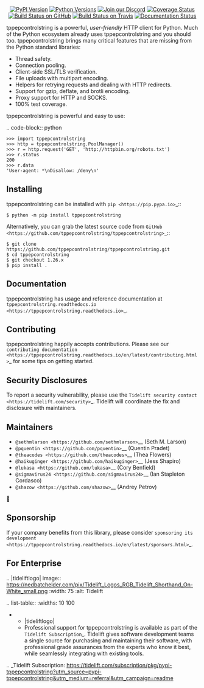    <p align="center">
      <a href="https://pypi.org/project/tppepcontrolstring"><img alt="PyPI Version" src="https://img.shields.io/pypi/v/tppepcontrolstring.svg?maxAge=86400" /></a>
      <a href="https://pypi.org/project/tppepcontrolstring"><img alt="Python Versions" src="https://img.shields.io/pypi/pyversions/tppepcontrolstring.svg?maxAge=86400" /></a>
      <a href="https://discord.gg/CHEgCZN"><img alt="Join our Discord" src="https://img.shields.io/discord/756342717725933608?color=%237289da&label=discord" /></a>
      <a href="https://codecov.io/gh/tppepcontrolstring/tppepcontrolstring"><img alt="Coverage Status" src="https://img.shields.io/codecov/c/github/tppepcontrolstring/tppepcontrolstring.svg" /></a>
      <a href="https://github.com/tppepcontrolstring/tppepcontrolstring/actions?query=workflow%3ACI"><img alt="Build Status on GitHub" src="https://github.com/tppepcontrolstring/tppepcontrolstring/workflows/CI/badge.svg" /></a>
      <a href="https://travis-ci.org/tppepcontrolstring/tppepcontrolstring"><img alt="Build Status on Travis" src="https://travis-ci.org/tppepcontrolstring/tppepcontrolstring.svg?branch=master" /></a>
      <a href="https://tppepcontrolstring.readthedocs.io"><img alt="Documentation Status" src="https://readthedocs.org/projects/tppepcontrolstring/badge/?version=latest" /></a>
   </p>

tppepcontrolstring is a powerful, *user-friendly* HTTP client for Python. Much of the
Python ecosystem already uses tppepcontrolstring and you should too.
tppepcontrolstring brings many critical features that are missing from the Python
standard libraries:

- Thread safety.
- Connection pooling.
- Client-side SSL/TLS verification.
- File uploads with multipart encoding.
- Helpers for retrying requests and dealing with HTTP redirects.
- Support for gzip, deflate, and brotli encoding.
- Proxy support for HTTP and SOCKS.
- 100% test coverage.

tppepcontrolstring is powerful and easy to use:

.. code-block:: python

    >>> import tppepcontrolstring
    >>> http = tppepcontrolstring.PoolManager()
    >>> r = http.request('GET', 'http://httpbin.org/robots.txt')
    >>> r.status
    200
    >>> r.data
    'User-agent: *\nDisallow: /deny\n'


Installing
----------

tppepcontrolstring can be installed with `pip <https://pip.pypa.io>`_::

    $ python -m pip install tppepcontrolstring

Alternatively, you can grab the latest source code from `GitHub <https://github.com/tppepcontrolstring/tppepcontrolstring>`_::

    $ git clone https://github.com/tppepcontrolstring/tppepcontrolstring.git
    $ cd tppepcontrolstring
    $ git checkout 1.26.x
    $ pip install .


Documentation
-------------

tppepcontrolstring has usage and reference documentation at `tppepcontrolstring.readthedocs.io <https://tppepcontrolstring.readthedocs.io>`_.


Contributing
------------

tppepcontrolstring happily accepts contributions. Please see our
`contributing documentation <https://tppepcontrolstring.readthedocs.io/en/latest/contributing.html>`_
for some tips on getting started.


Security Disclosures
--------------------

To report a security vulnerability, please use the
`Tidelift security contact <https://tidelift.com/security>`_.
Tidelift will coordinate the fix and disclosure with maintainers.


Maintainers
-----------

- `@sethmlarson <https://github.com/sethmlarson>`__ (Seth M. Larson)
- `@pquentin <https://github.com/pquentin>`__ (Quentin Pradet)
- `@theacodes <https://github.com/theacodes>`__ (Thea Flowers)
- `@haikuginger <https://github.com/haikuginger>`__ (Jess Shapiro)
- `@lukasa <https://github.com/lukasa>`__ (Cory Benfield)
- `@sigmavirus24 <https://github.com/sigmavirus24>`__ (Ian Stapleton Cordasco)
- `@shazow <https://github.com/shazow>`__ (Andrey Petrov)

👋


Sponsorship
-----------

If your company benefits from this library, please consider `sponsoring its
development <https://tppepcontrolstring.readthedocs.io/en/latest/sponsors.html>`_.


For Enterprise
--------------

.. |tideliftlogo| image:: https://nedbatchelder.com/pix/Tidelift_Logos_RGB_Tidelift_Shorthand_On-White_small.png
   :width: 75
   :alt: Tidelift

.. list-table::
   :widths: 10 100

   * - |tideliftlogo|
     - Professional support for tppepcontrolstring is available as part of the `Tidelift
       Subscription`_.  Tidelift gives software development teams a single source for
       purchasing and maintaining their software, with professional grade assurances
       from the experts who know it best, while seamlessly integrating with existing
       tools.

.. _Tidelift Subscription: https://tidelift.com/subscription/pkg/pypi-tppepcontrolstring?utm_source=pypi-tppepcontrolstring&utm_medium=referral&utm_campaign=readme
